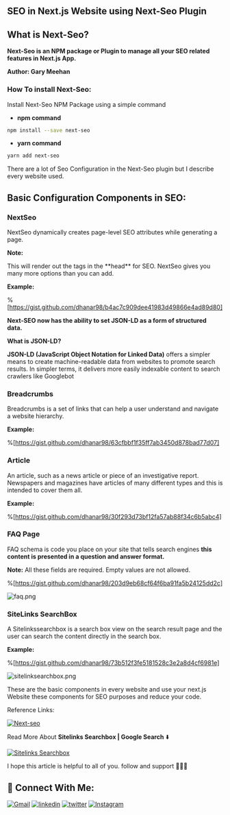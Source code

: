 ## SEO in Next.js Website using Next-Seo Plugin

## What is Next-Seo?

**Next-Seo is an NPM package or Plugin to manage all your SEO related features in Next.js App.**

**Author:  Gary Meehan**

### How To install Next-Seo:

Install Next-Seo NPM Package using a simple command

- **npm command**


```bash
npm install --save next-seo
```

- **yarn command**

```bash
yarn add next-seo
```

There are a lot of Seo Configuration in the Next-Seo plugin but I describe every website used.

## Basic Configuration Components in SEO:

### NextSeo

NextSeo dynamically creates page-level SEO attributes while generating a page.

**Note:**
<p>This will render out the tags in the **head** for SEO.  NextSeo gives you many more options than you can add.</p>

**Example:**

%[https://gist.github.com/dhanar98/b4ac7c909dee41983d49866e4ad89d80]

**Next-SEO now has the ability to set JSON-LD as a form of structured data.** 

**What is JSON-LD?**

**JSON-LD (JavaScript Object Notation for Linked Data)** offers a simpler means to create machine-readable data from websites to promote search results. In simpler terms, it delivers more easily indexable content to search crawlers like Googlebot

### Breadcrumbs

Breadcrumbs is a set of links that can help a user understand and navigate a website hierarchy.

**Example:**

%[https://gist.github.com/dhanar98/63cfbbf1f35ff7ab3450d878bad77d07]


### Article

An article, such as a news article or piece of an investigative report. Newspapers and magazines have articles of many different types and this is intended to cover them all.

**Example:**

%[https://gist.github.com/dhanar98/30f293d73bf12fa57ab88f34c6b5abc4]

### FAQ Page

FAQ schema is code you place on your site that tells search engines **this content is presented in a question and answer format.**


**Note:**
All these fields are required. Empty values are not allowed.

%[https://gist.github.com/dhanar98/203d9eb68cf64f6ba91fa5b24125dd2c]

![faq.png](https://cdn.hashnode.com/res/hashnode/image/upload/v1638124778285/mA1MrX-Va.png)


### SiteLinks SearchBox
A Sitelinkssearchbox is a search box view on the search result page and the user can search the content directly in the search box. 


**Example:**

%[https://gist.github.com/dhanar98/73b512f3fe5181528c3e2a8d4cf6981e]

![sitelinksearchbox.png](https://cdn.hashnode.com/res/hashnode/image/upload/v1638124809603/r_YVKgK7v.png)

These are the basic components in every website and use your next.js Website these components for SEO purposes and reduce your code. 

Reference Links:

 [![Next-seo](https://img.shields.io/badge/Next_Seo-000000?style=for-the-badge&logo=next.js&logoColor=white)](https://github.com/garmeeh/next-seo)

Read More About **Sitelinks Searchbox | Google Search** ⬇️

 [![Sitelinks Searchbox](https://img.shields.io/badge/Sitelinks_Searchbox-ffd200?style=for-the-badge&logo=googlesearchconsole&logoColor=458CF5)](https://developers.google.com/search/docs/advanced/structured-data/sitelinks-searchbox)

I hope this article is helpful to all of you. follow and support 💜💜💜

## 📱 Connect With Me:
[![Gmail](https://img.shields.io/badge/gmail-F44336?style=for-the-badge&logo=gmail&logoColor=white)](mailto:dhanasekarravi98@gmail.com)
[![linkedin](https://img.shields.io/badge/linkedin-0A66C2?style=for-the-badge&logo=linkedin&logoColor=white)](https://www.linkedin.com/in/dhanar98/)
[![twitter](https://img.shields.io/badge/twitter-1DA1F2?style=for-the-badge&logo=twitter&logoColor=white)](https://twitter.com/dhanar98)
[![Instagram](https://img.shields.io/badge/instagram-000?style=for-the-badge&logo=instagram&logoColor=ffd200)](https://www.instagram.com/dhanar.98/)



